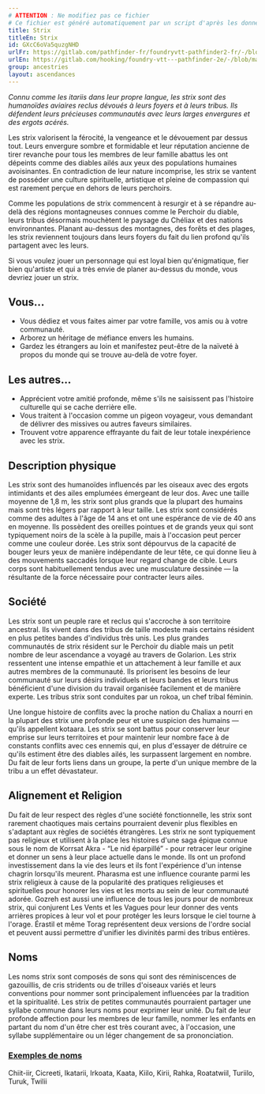 ```yaml
---
# ATTENTION : Ne modifiez pas ce fichier
# Ce fichier est généré automatiquement par un script d'après les données du module Foundry VTT officiel et de sa traduction
title: Strix
titleEn: Strix
id: GXcC6oVa5quzgNHD
urlFr: https://gitlab.com/pathfinder-fr/foundryvtt-pathfinder2-fr/-/blob/master/data/ancestries/GXcC6oVa5quzgNHD.htm
urlEn: https://gitlab.com/hooking/foundry-vtt---pathfinder-2e/-/blob/master/packs/data/ancestries.db/strix.json
group: ancestries
layout: ascendances
---
```

*Connu comme les itariis dans leur propre langue, les strix sont des humanoïdes aviaires reclus dévoués à leurs foyers et à leurs tribus. Ils défendent leurs précieuses communautés avec leurs larges envergures et des ergots acérés.*

Les strix valorisent la férocité, la vengeance et le dévouement par dessus tout. Leurs envergure sombre et formidable et leur réputation ancienne de tirer revanche pour tous les membres de leur famille abattus les ont dépeints comme des diables ailés aux yeux des populations humaines avoisinantes. En contradiction de leur nature incomprise, les strix se vantent de posséder une culture spirituelle, artistique et pleine de compassion qui est rarement perçue en dehors de leurs perchoirs.

Comme les populations de strix commencent à resurgir et à se répandre au-delà des régions montagneuses connues comme le Perchoir du diable, leurs tribus désormais mouchètent le paysage du Chéliax et des nations environnantes. Planant au-dessus des montagnes, des forêts et des plages, les strix reviennent toujours dans leurs foyers du fait du lien profond qu'ils partagent avec les leurs.

Si vous voulez jouer un personnage qui est loyal bien qu'énigmatique, fier bien qu'artiste et qui a très envie de planer au-dessus du monde, vous devriez jouer un strix.

## Vous...

- Vous dédiez et vous faites aimer par votre famille, vos amis ou à votre communauté.
- Arborez un héritage de méfiance envers les humains.
- Gardez les étrangers au loin et manifestez peut-être de la naïveté à propos du monde qui se trouve au-delà de votre foyer.

## Les autres...

- Apprécient votre amitié profonde, même s'ils ne saisissent pas l'histoire culturelle qui se cache derrière elle.
- Vous traitent à l'occasion comme un pigeon voyageur, vous demandant de délivrer des missives ou autres faveurs similaires.
- Trouvent votre apparence effrayante du fait de leur totale inexpérience avec les strix.

## Description physique

Les strix sont des humanoïdes influencés par les oiseaux avec des ergots intimidants et des ailes emplumées émergeant de leur dos. Avec une taille moyenne de 1,8 m, les strix sont plus grands que la plupart des humains mais sont très légers par rapport à leur taille. Les strix sont considérés comme des adultes à l'âge de 14 ans et ont une espérance de vie de 40 ans en moyenne. Ils possèdent des oreilles pointues et de grands yeux qui sont typiquement noirs de la scèle à la pupille, mais à l'occasion peut percer comme une couleur dorée. Les strix sont dépourvus de la capacité de bouger leurs yeux de manière indépendante de leur tête, ce qui donne lieu à des mouvements saccadés lorsque leur regard change de cible. Leurs corps sont habituellement tendus avec une musculature dessinée — la résultante de la force nécessaire pour contracter leurs ailes.

## Société

Les strix sont un peuple rare et reclus qui s'accroche à son territoire ancestral. Ils vivent dans des tribus de taille modeste mais certains résident en plus petites bandes d'individus très unis. Les plus grandes communautés de strix résident sur le Perchoir du diable mais un petit nombre de leur ascendance a voyagé au travers de Golarion. Les strix ressentent une intense empathie et un attachement à leur famille et aux autres membres de la communauté. Ils priorisent les besoins de leur communauté sur leurs désirs individuels et leurs bandes et leurs tribus bénéficient d'une division du travail organisée facilement et de manière experte. Les tribus strix sont conduites par un rokoa, un chef tribal féminin.

Une longue histoire de conflits avec la proche nation du Chaliax a nourri en la plupart des strix une profonde peur et une suspicion des humains — qu'ils appellent kotaara. Les strix se sont battus pour conserver leur emprise sur leurs territoires et pour maintenir leur nombre face à de constants conflits avec ces ennemis qui, en plus d'essayer de détruire ce qu'ils estiment être des diables ailés, les surpassent largement en nombre. Du fait de leur forts liens dans un groupe, la perte d'un unique membre de la tribu a un effet dévastateur.

## Alignement et Religion

Du fait de leur respect des règles d'une société fonctionnelle, les strix sont rarement chaotiques mais certains pourraient devenir plus flexibles en s'adaptant aux règles de sociétés étrangères. Les strix ne sont typiquement pas religieux et utilisent à la place les histoires d'une saga épique connue sous le nom de Korrsat Akra - “Le nid éparpillé” - pour retracer leur origine et donner un sens à leur place actuelle dans le monde. Ils ont un profond investissement dans la vie des leurs et ils font l'expérience d'un intense chagrin lorsqu'ils meurent. Pharasma est une influence courante parmi les strix religieux à cause de la popularité des pratiques religieuses et spirituelles pour honorer les vies et les morts au sein de leur communauté adorée. Gozreh est aussi une influence de tous les jours pour de nombreux strix, qui conjurent Les Vents et les Vagues pour leur donner des vents arrières propices à leur vol et pour protéger les leurs lorsque le ciel tourne à l'orage. Érastil et même Torag représentent deux versions de l'ordre social et peuvent aussi permettre d'unifier les divinités parmi des tribus entières.

## Noms

Les noms strix sont composés de sons qui sont des réminiscences de gazouillis, de cris stridents ou de trilles d'oiseaux variés et leurs conventions pour nommer sont principalement influencées par la tradition et la spiritualité. Les strix de petites communautés pourraient partager une syllabe commune dans leurs noms pour exprimer leur unité. Du fait de leur profonde affection pour les membres de leur famille, nommer les enfants en partant du nom d'un être cher est très courant avec, à l'occasion, une syllabe supplémentaire ou un léger changement de sa prononciation.

### <span style="text-decoration: underline;">Exemples de noms

Chiit-iir, Cicreeti, Ikatarii, Irkoata, Kaata, Kiilo, Kirii, Rahka, Roatatwiil, Turiilo, Turuk, Twilii
